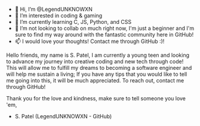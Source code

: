 - 👋 Hi, I’m @LegendUNKNOWXN
- 👀 I’m interested in coding & gaming
- 🌱 I’m currently learning C, JS, Python, and CSS
- 💞️ I’m not looking to collab on much right now, I'm just a beginner and I'm sure to find my way around with the fantastic community here in GitHub!
- 📫 I would love your thoughts! Contact me through GitHub :)!

Hello friends, my name is S. Patel, I am currently a young teen and looking to advance my journey into creative coding and new tech through code! This will allow me
to fulfill my dreams to becoming a software engineer and will help me sustain a living; If you have any tips that you would like to tell me going into this, it will 
be much appreciated. To reach out, contact me through GitHub!

Thank you for the love and kindness, make sure to tell someone you love 'em,
- S. Patel (LegendUNKNOWXN - GitHub)
